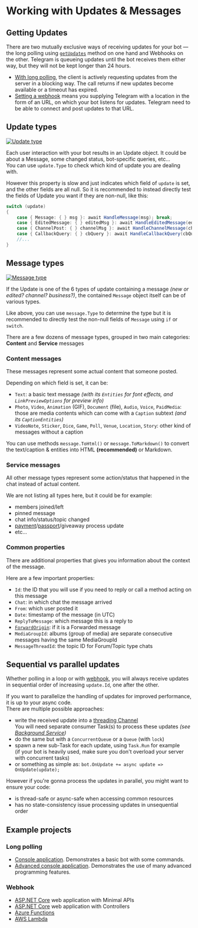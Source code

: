 # Working with Updates & Messages

## Getting Updates

There are two mutually exclusive ways of receiving updates for your bot — the long polling using [`getUpdates`] method on one hand and Webhooks on the other. Telegram is queueing updates until the bot receives them either way, but they will not be kept longer than 24 hours.

- [With long polling](polling.md), the client is actively requesting updates from the server in a blocking way. The call returns if new updates become available or a timeout has expired.
- [Setting a webhook](webhook.md) means you supplying Telegram with a location in the form of an URL, on which your bot listens for updates. Telegram need to be able to connect and post updates to that URL.

## Update types 

[![Update type](https://img.shields.io/badge/Bot_API_type-Update-blue.svg?style=flat-square)](https://core.telegram.org/bots/api#update)

Each user interaction with your bot results in an Update object.
It could be about a Message, some changed status, bot-specific queries, etc...  
You can use `update.Type` to check which kind of update you are dealing with.

However this property is slow and just indicates which field of `update` is set, and the other fields are all null.
So it is recommended to instead directly test the fields of Update you want if they are non-null, like this:
```csharp
switch (update)
{
    case { Message: { } msg }: await HandleMessage(msg); break;
    case { EditedMessage: { } editedMsg }: await HandleEditedMessage(editedMsg); break;
    case { ChannelPost: { } channelMsg }: await HandleChannelMessage(channelMsg); break;
    case { CallbackQuery: { } cbQuery }: await HandleCallbackQuery(cbQuery); break;
    //...
}
```


## Message types

[![Message type](https://img.shields.io/badge/Bot_API_type-Message-blue.svg?style=flat-square)](https://core.telegram.org/bots/api#message)

If the Update is one of the 6 types of update containing a message _(new or edited? channel? business?)_, the contained `Message` object itself can be of various types.

Like above, you can use `message.Type` to determine the type but it is recommended to directly test the non-null fields of `Message` using `if` or `switch`.

There are a few dozens of message types, grouped in two main categories: **Content** and **Service** messages

### Content messages

These messages represent some actual content that someone posted.

Depending on which field is set, it can be:
- `Text`: a basic text message _(with its `Entities` for font effects, and `LinkPreviewOptions` for preview info)_
- `Photo`, `Video`, `Animation` (GIF), `Document` (file), `Audio`, `Voice`, `PaidMedia`: those are media contents which can come with a `Caption` subtext _(and its `CaptionEntities`)_
- `VideoNote`, `Sticker`, `Dice`, `Game`, `Poll`, `Venue`, `Location`, `Story`: other kind of messages without a caption

You can use methods `message.ToHtml()` or `message.ToMarkdown()` to convert the text/caption & entities into HTML **(recommended)** or Markdown.

### Service messages

All other message types represent some action/status that happened in the chat instead of actual content.

We are not listing all types here, but it could be for example:
- members joined/left
- pinned message
- chat info/status/topic changed
- [payment](../../4/payments.md)/[passport](../../4/passport)/giveaway process update
- etc...

### Common properties

There are additional properties that gives you information about the context of the message.

Here are a few important properties:
- `Id`: the ID that you will use if you need to reply or call a method acting on this message
- `Chat`: in which chat the message arrived
- `From`: which user posted it
- `Date`: timestamp of the message (in UTC)
- `ReplyToMessage`: which message this is a reply to
- [`ForwardOrigin`](../../2/forward-copy-delete.md#check-if-a-message-is-a-forward): if it is a Forwarded message
- `MediaGroupId`: albums (group of media) are separate consecutive messages having the same MediaGroupId
- `MessageThreadId`: the topic ID for Forum/Topic type chats

## Sequential vs parallel updates
Whether polling in a loop or with [webhook](webhook.md#updates-are-posted-sequentially-to-your-webapp), you will always receive updates in sequential order of increasing `update.Id`, one after the other.

If you want to parallelize the handling of updates for improved performance, it is up to your async code.  
There are multiple possible approaches:
- write the received update into a [threading Channel](https://learn.microsoft.com/en-us/dotnet/core/extensions/channels)  
  You will need separate consumer Task(s) to process these updates _(see [Background Service](https://learn.microsoft.com/en-us/aspnet/core/fundamentals/host/hosted-services))_
- do the same but with a `ConcurrentQueue` or a `Queue` (with `lock`)  
- spawn a new sub-Task for each update, using `Task.Run` for example  
  (if your bot is heavily used, make sure you don't overload your server with concurrent tasks)
- or something as simple as: `bot.OnUpdate += async update => OnUpdate(update);`

However if you're gonna process the updates in parallel, you might want to ensure your code:
- is thread-safe or async-safe when accessing common resources
- has no state-consistency issue processing updates in unsequential order


## Example projects

### Long polling

- [Console application](https://github.com/TelegramBots/Telegram.Bot.Examples/tree/master/Console). Demonstrates a basic bot with some commands.
- [Advanced console application](https://github.com/TelegramBots/Telegram.Bot.Examples/tree/master/Console.Advanced). Demonstrates the use of many advanced programming features.

### Webhook

- [ASP.NET Core](https://github.com/TelegramBots/Telegram.Bot.Examples/tree/master/Webhook.MinimalAPIs) web application with Minimal APIs
- [ASP.NET Core](https://github.com/TelegramBots/Telegram.Bot.Examples/tree/master/Webhook.Controllers) web application with Controllers
- [Azure Functions](https://github.com/TelegramBots/Telegram.Bot.Examples/tree/master/Serverless/AzureFunctions.Webhook)
- [AWS Lambda](https://github.com/TelegramBots/Telegram.Bot.Examples/tree/master/Serverless/AwsLambda.Webhook)

[`getUpdates`]: https://core.telegram.org/bots/api#getupdates
